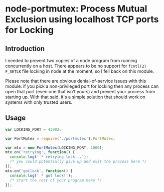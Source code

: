 # node-portmutex: Process Mutual Exclusion using localhost TCP ports for Locking

## Introduction

I needed to prevent two copies of a node program from running concurrently
on a host.  There appears to be no support for `fcntl(2) F_SETLK` file
locking in node at the moment, so I fell back on this module.

Please note that there are obvious denial-of-service issues with this
module:  if you pick a non-privileged port for locking then any process
can open that port (even one that isn't yours) and prevent your process
from starting up.  With that said, it's a simple solution that should
work on systems with only trusted users.

## Usage

```javascript
var LOCKING_PORT = 43002;

var PortMutex = require('./portmutex').PortMutex;

var mtx = new PortMutex(LOCKING_PORT, 1000);
mtx.on('retrying', function() {
  console.log(' * retrying lock...');
  /* you could potentially give up and exit the process here */
});
mtx.on('gotlock', function() {
  console.log(' * got lock!');
  /* start the rest of your program here */
});
```
